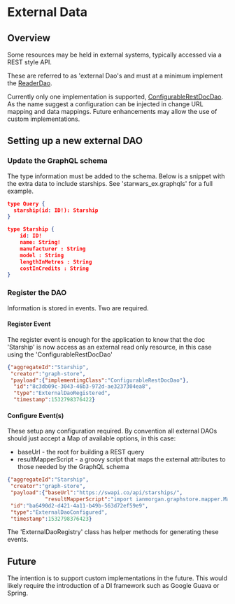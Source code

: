 # External Data  

## Overview 

Some resources may be held in external systems, typically accessed via a REST 
style API.

These are referred to as 'external Dao's and must at a minimum implement 
the [ReaderDao](https://github.com/ianmorgan/graph-store/blob/master/src/main/java/ianmorgan/graphstore/dal/ReaderDao.java).

Currently only one implementation is supported, [ConfigurableRestDocDao](https://github.com/ianmorgan/graph-store/blob/master/src/main/java/ianmorgan/graphstore/dal/ConfigurableRestDocDao.kt
). As the name suggest a configuration can be injected in change URL mapping and data mappings. Future 
enhancements may allow the use of custom implementations.

## Setting up a new external DAO 

### Update the GraphQL schema 

The type information must be added to the schema. Below is a snippet with the extra data 
to include starships. See 'starwars_ex.graphqls' for a full example. 



```json
type Query {
  starship(id: ID!): Starship
}

type Starship {
    id: ID!
    name: String!
    manufacturer : String
    model : String
    lengthInMetres : String
    costInCredits : String
}
```

### Register the DAO 

Information is stored in events. Two are required. 

#### Register Event 

The register event is enough for the application to know that the doc 'Starship' is 
now access as an external read only resource, in this case using the 'ConfigurableRestDocDao'

```json
{"aggregateId":"Starship",
 "creator":"graph-store",
 "payload":{"implementingClass":"ConfigurableRestDocDao"},
  "id":"8c3db09c-3043-46b3-972d-ae3237304ea8",
  "type":"ExternalDaoRegistered",
  "timestamp":1532798376422}
```

#### Configure Event(s)

These setup any configuration required. By convention all external DAOs should just accept a Map of available options, 
in this case:

* baseUrl - the root for building a REST query
* resultMapperScript - a groovy script that maps the external attributes to those needed by the GraphQL schema 


```json
{"aggregateId":"Starship",
 "creator":"graph-store",
 "payload":{"baseUrl":"https://swapi.co/api/starships/",
            "resultMapperScript":"import ianmorgan.graphstore.mapper.MapperHelper;\n\ndef helper = new MapperHelper(raw)\nhelper.copyIfExists('name')\nhelper.copyIfExists('manufacturer')\nhelper.copyIfExists('model')\nhelper.copyIfExists('length','lengthInMetres')\nhelper.copyIfExists('cost_in_credits','costInCredits')\nreturn helper.output() "},
 "id":"ba6490d2-d421-4a11-b49b-563d72ef59e9",
 "type":"ExternalDaoConfigured",
 "timestamp":1532798376423}
```

The 'ExternalDaoRegistry' class has helper methods for generating these events. 

## Future 

The intention is to support custom implementations in the future. This would likely require the 
introduction of a DI framework such as Google Guava or Spring.  

